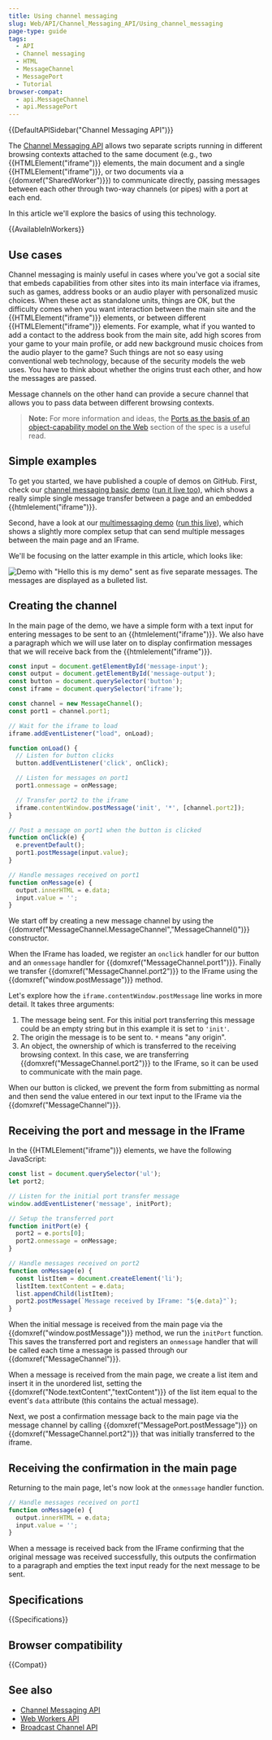 ```yaml
---
title: Using channel messaging
slug: Web/API/Channel_Messaging_API/Using_channel_messaging
page-type: guide
tags:
  - API
  - Channel messaging
  - HTML
  - MessageChannel
  - MessagePort
  - Tutorial
browser-compat:
  - api.MessageChannel
  - api.MessagePort
---
```


{{DefaultAPISidebar("Channel Messaging API")}}

The [Channel Messaging API](/en-US/docs/Web/API/Channel_Messaging_API) allows two separate scripts running in different browsing contexts attached to the same document (e.g., two {{HTMLElement("iframe")}} elements, the main document and a single {{HTMLElement("iframe")}}, or two documents via a {{domxref("SharedWorker")}}) to communicate directly, passing messages between each other through two-way channels (or pipes) with a port at each end.

In this article we'll explore the basics of using this technology.

{{AvailableInWorkers}}

## Use cases

Channel messaging is mainly useful in cases where you've got a social site that embeds capabilities from other sites into its main interface via iframes, such as games, address books or an audio player with personalized music choices. When these act as standalone units, things are OK, but the difficulty comes when you want interaction between the main site and the {{HTMLElement("iframe")}} elements, or between different {{HTMLElement("iframe")}} elements. For example, what if you wanted to add a contact to the address book from the main site, add high scores from your game to your main profile, or add new background music choices from the audio player to the game? Such things are not so easy using conventional web technology, because of the security models the web uses. You have to think about whether the origins trust each other, and how the messages are passed.

Message channels on the other hand can provide a secure channel that allows you to pass data between different browsing contexts.

> **Note:** For more information and ideas, the [Ports as the basis of an object-capability model on the Web](https://html.spec.whatwg.org/multipage/comms.html#ports-as-the-basis-of-an-object-capability-model-on-the-web) section of the spec is a useful read.

## Simple examples

To get you started, we have published a couple of demos on GitHub. First, check our [channel messaging basic demo](https://github.com/mdn/dom-examples/tree/main/channel-messaging-basic) ([run it live too](https://mdn.github.io/dom-examples/channel-messaging-basic/)), which shows a really simple single message transfer between a page and an embedded {{htmlelement("iframe")}}.

Second, have a look at our [multimessaging demo](https://github.com/mdn/dom-examples/tree/main/channel-messaging-multimessage) ([run this live](https://mdn.github.io/dom-examples/channel-messaging-multimessage/)), which shows a slightly more complex setup that can send multiple messages between the main page and an IFrame.

We'll be focusing on the latter example in this article, which looks like:

![Demo with "Hello this is my demo" sent as five separate messages. The messages are displayed as a bulleted list.](channel-messaging-demo.png)

## Creating the channel

In the main page of the demo, we have a simple form with a text input for entering messages to be sent to an {{htmlelement("iframe")}}. We also have a paragraph which we will use later on to display confirmation messages that we will receive back from the {{htmlelement("iframe")}}.

```js
const input = document.getElementById('message-input');
const output = document.getElementById('message-output');
const button = document.querySelector('button');
const iframe = document.querySelector('iframe');

const channel = new MessageChannel();
const port1 = channel.port1;

// Wait for the iframe to load
iframe.addEventListener("load", onLoad);

function onLoad() {
  // Listen for button clicks
  button.addEventListener('click', onClick);

  // Listen for messages on port1
  port1.onmessage = onMessage;

  // Transfer port2 to the iframe
  iframe.contentWindow.postMessage('init', '*', [channel.port2]);
}

// Post a message on port1 when the button is clicked
function onClick(e) {
  e.preventDefault();
  port1.postMessage(input.value);
}

// Handle messages received on port1
function onMessage(e) {
  output.innerHTML = e.data;
  input.value = '';
}
```

We start off by creating a new message channel by using the {{domxref("MessageChannel.MessageChannel","MessageChannel()")}} constructor.

When the IFrame has loaded, we register an `onclick` handler for our button and an `onmessage` handler for {{domxref("MessageChannel.port1")}}. Finally we transfer {{domxref("MessageChannel.port2")}} to the IFrame using the {{domxref("window.postMessage")}} method.

Let's explore how the `iframe.contentWindow.postMessage` line works in more detail. It takes three arguments:

1. The message being sent. For this initial port transferring this message could be an empty string but in this example it is set to `'init'`.
2. The origin the message is to be sent to. `*` means "any origin".
3. An object, the ownership of which is transferred to the receiving browsing context. In this case, we are transferring {{domxref("MessageChannel.port2")}} to the IFrame, so it can be used to communicate with the main page.

When our button is clicked, we prevent the form from submitting as normal and then send the value entered in our text input to the IFrame via the {{domxref("MessageChannel")}}.

## Receiving the port and message in the IFrame

In the {{HTMLElement("iframe")}} elements, we have the following JavaScript:

```js
const list = document.querySelector('ul');
let port2;

// Listen for the initial port transfer message
window.addEventListener('message', initPort);

// Setup the transferred port
function initPort(e) {
  port2 = e.ports[0];
  port2.onmessage = onMessage;
}

// Handle messages received on port2
function onMessage(e) {
  const listItem = document.createElement('li');
  listItem.textContent = e.data;
  list.appendChild(listItem);
  port2.postMessage(`Message received by IFrame: "${e.data}"`);
}
```

When the initial message is received from the main page via the {{domxref("window.postMessage")}} method, we run the `initPort` function. This saves the transferred port and registers an `onmessage` handler that will be called each time a message is passed through our {{domxref("MessageChannel")}}.

When a message is received from the main page, we create a list item and insert it in the unordered list, setting the {{domxref("Node.textContent","textContent")}} of the list item equal to the event's `data` attribute (this contains the actual message).

Next, we post a confirmation message back to the main page via the message channel by calling {{domxref("MessagePort.postMessage")}} on {{domxref("MessageChannel.port2")}} that was initially transferred to the iframe.

## Receiving the confirmation in the main page

Returning to the main page, let's now look at the `onmessage` handler function.

```js
// Handle messages received on port1
function onMessage(e) {
  output.innerHTML = e.data;
  input.value = '';
}
```

When a message is received back from the IFrame confirming that the original message was received successfully, this outputs the confirmation to a paragraph and empties the text input ready for the next message to be sent.

## Specifications

{{Specifications}}

## Browser compatibility

{{Compat}}

## See also

- [Channel Messaging API](/en-US/docs/Web/API/Channel_Messaging_API)
- [Web Workers API](/en-US/docs/Web/API/Web_Workers_API)
- [Broadcast Channel API](/en-US/docs/Web/API/Broadcast_Channel_API)
